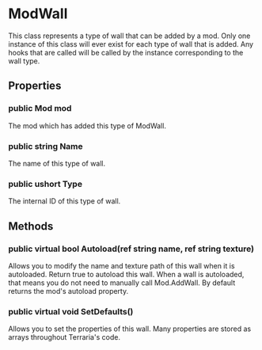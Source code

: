 # ModWall

This class represents a type of wall that can be added by a mod. Only one instance of this class will ever exist for each type of wall that is added. Any hooks that are called will be called by the instance corresponding to the wall type.

## Properties

### public Mod mod

The mod which has added this type of ModWall.

### public string Name

The name of this type of wall.

### public ushort Type

The internal ID of this type of wall.

## Methods

### public virtual bool Autoload(ref string name, ref string texture)

Allows you to modify the name and texture path of this wall when it is autoloaded. Return true to autoload this wall. When a wall is autoloaded, that means you do not need to manually call Mod.AddWall. By default returns the mod's autoload property.

### public virtual void SetDefaults()

Allows you to set the properties of this wall. Many properties are stored as arrays throughout Terraria's code.